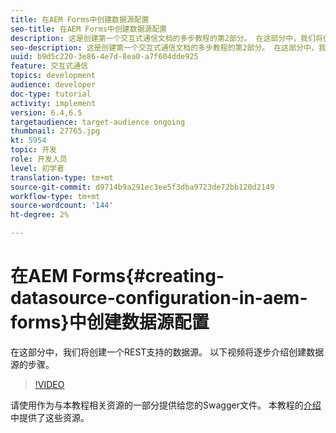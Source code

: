 ```yaml
---
title: 在AEM Forms中创建数据源配置
seo-title: 在AEM Forms中创建数据源配置
description: 这是创建第一个交互式通信文档的多步教程的第2部分。 在这部分中，我们将创建一个REST支持的数据源。  以下视频将逐步介绍创建数据源的步骤。
seo-description: 这是创建第一个交互式通信文档的多步教程的第2部分。 在这部分中，我们将创建一个REST支持的数据源。  以下视频将逐步介绍创建数据源的步骤。
uuid: b9d5c220-3e86-4e7d-8ea0-a7f604dde925
feature: 交互式通信
topics: development
audience: developer
doc-type: tutorial
activity: implement
version: 6.4,6.5
targetaudience: target-audience ongoing
thumbnail: 27765.jpg
kt: 5954
topic: 开发
role: 开发人员
level: 初学者
translation-type: tm+mt
source-git-commit: d9714b9a291ec3ee5f3dba9723de72bb120d2149
workflow-type: tm+mt
source-wordcount: '144'
ht-degree: 2%

---
```



# 在AEM Forms{#creating-datasource-configuration-in-aem-forms}中创建数据源配置

在这部分中，我们将创建一个REST支持的数据源。  以下视频将逐步介绍创建数据源的步骤。

>[!VIDEO](https://video.tv.adobe.com/v/27765/?quality=9&learn=on)

请使用作为与本教程相关资源的一部分提供给您的Swagger文件。 本教程的[介绍](introduction.md)中提供了这些资源。
